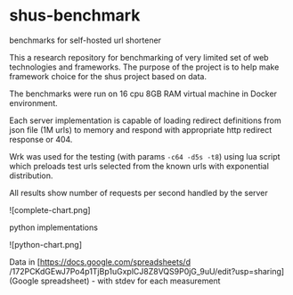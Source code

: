 # shus-benchmark 
benchmarks for self-hosted url shortener

This a research repository for benchmarking of very limited set of web
 technologies and frameworks. The purpose of the project is to help make
  framework choice for the shus project based on data.
  
The benchmarks were run on 16 cpu 8GB RAM virtual machine in Docker
 environment. 
 
Each server implementation is capable of loading redirect definitions from
 json file (1M urls) to memory and respond with appropriate http redirect
  response or  404. 
 
Wrk was used for the testing (with params `-c64 -d5s -t8`) using lua script
 which preloads test urls selected from the known urls with exponential
  distribution.  
  
All results show number of requests per second handled by the server

![complete-chart.png]

python implementations

![python-chart.png]

Data in [https://docs.google.com/spreadsheets/d
/172PCKdGEwJ7Po4p1TjBp1uGxplCJ8Z8VQS9P0jG_9uU/edit?usp=sharing](Google
 spreadsheet) - with stdev for each measurement 
